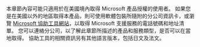 本章節內容可能只適用於在美國境內取得 Microsoft 產品授權的使用者。 如果您是在美國以外的地區取得本產品，則可使用軟體包裝所隨附的分公司資訊卡，或瀏覽 [Microsoft 協助工具網站](http://go.microsoft.com/fwlink/?LinkId=8431)，以取得 Microsoft 支援服務的電話號碼和地址清單。 您可以連絡分公司，以了解此章節所描述的產品和服務類型，是否可以在當地取得。 協助工具的相關資訊另有其他語言版本，包括日文及法文。